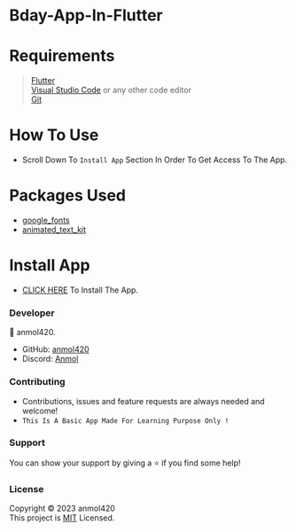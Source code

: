 # Bday-App-In-Flutter

<h1>Requirements</h1>

>[Flutter](https://docs.flutter.dev/) <br>
[Visual Studio Code](https://code.visualstudio.com/) or any other code editor <br>
[Git](https://git-scm.com/downloads)

<h1>How To Use</h1>

- Scroll Down To `Install App` Section In Order To Get Access To The App.

<h1>Packages Used</h1>

- [google_fonts](https://pub.dev/packages/google_fonts)
- [animated_text_kit](https://pub.dev/packages/animated_text_kit)

<h1>Install App</h1>

- [CLICK HERE](https://drive.google.com/file/d/1OzCgeu4GUS_bvRUywNov9N2rhFFPILk3/view?usp=sharing) To Install The App.

<h3>Developer</h3>

👤 anmol420.
- GitHub: [anmol420](https://www.github.com/anmol420)
- Discord: [Anmol](https://www.discord.com/users/875986400649052191)

<h3>Contributing</h3>

- Contributions, issues and feature requests are always needed and welcome!
- `This Is A Basic App Made For Learning Purpose Only !`

<h3>Support</h3>

You can show your support by giving a ⭐ if you find some help!

<h3>License</h3>

Copyright © 2023 anmol420<br>
This project is [MIT](https://en.wikipedia.org/wiki/MIT_License) Licensed.
